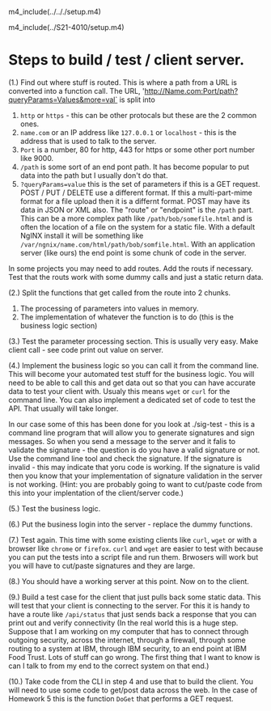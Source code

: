 
m4_include(../.././setup.m4)

m4_include(../S21-4010/setup.m4)

# Steps to build / test / client server.

(1.) Find out where stuff is routed.   This is where a path from a URL is converted into a function call.
The URL, 'http://Name.com:Port/path?queryParams=Values&more=val` is split into 

1. `http` or `https` - this can be other protocals but these are the 2 common ones.
2. `name.com` or an IP address like `127.0.0.1` or `localhost` - this is the address that is used to talk to the server.
3. `Port` is a number, 80 for http, 443 for https or some other port number like 9000.
4. `/path` is some sort of an end pont path.  It has become popular to put data into the path but I usually don't do that.
5. `?queryParams=value` this is the set of parameters if this is a GET request.  POST / PUT / DELETE use a different format.  If this a multi-part-mime format for a file upload then it is a differnt format.  POST may have its data in JSON or XML also.
The "route" or "endpoint" is the `/path` part.  This can be a more complex path like `/path/bob/somefile.html` and is often the location of
a file on the system for a static file.   With a default NgINX install it will be something like `/var/ngnix/name.com/html/path/bob/somfile.html`.
With an application server (like ours) the end point is some chunk of code in the server.

In some projects you may need to add routes.  Add the routs if necessary.  
Test that the routs work with some dummy calls and just a static return data.

(2.) Split the functions that get called from the route into 2 chunks.

1. The processing of parameters into values in memory.
2. The implementation of whatever the function is to do (this is the business logic section)

(3.) Test the parameter processing section.   This is usually very easy.  Make client call - see code print out value on server.

(4.) Implement the business logic so you can call it from the command line.  This will become your automated test stuff
for the business logic.  You will need to be able to call this and get data out so that you can have accurate data
to test your client with.   Usualy this means `wget` or `curl` for the command line.  You can also implement a dedicated
set of code to test the API.  That usually will take longer.

In our case some of this has been done for you look at ./sig-test - this is a command line program
that will allow you to generate signatures and sign messages.  So when you send a message to the server and it
falis to validate the signature - the question is do you have a valid signature or not.   Use the command
line tool and check the signature.  If the signature is invalid - this may indicate that yoru code is working.
If the signature is valid then you know that your implementation of signature validation in the server
is not working.
(Hint: you are probably going to want to cut/paste
code from this into your implentation of the client/server code.)

(5.) Test the business logic.

(6.) Put the business login into the server - replace the dummy functions.

(7.) Test again.  This time with some existing clients like `curl`, `wget` or with a browser like `chrome` or `firefox`.
`curl` and `wget` are easier to test with because you can put the tests into a script file and run them.  Brwosers will
work but you will have to cut/paste signatures and they are large.

(8.) You should have a working server at this point.  Now on to the client.

(9.) Build a test case for the client that just pulls back some static data.   This will test that your client is
connecting to the server.  For this it is handy to have a route like `/api/status` that just sends back a response
that you can print out and verify connectivity (In the real world this is a huge step.  Suppose that I am working on 
my computer that has to connect through outgoing security, across the internet, through a firewall, through some
routing to a system at IBM, through IBM security, to an end point at IBM Food Trust.  Lots of stuff can go wrong.  The first
thing that I want to know is can I talk to from my end to the correct system on that end.) 

(10.) Take code from the CLI in step 4 and use that to build the client.  You will need to use some code to get/post data
across the web.  In the case of Homework 5 this is the function `DoGet` that performs a GET request.


